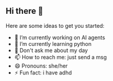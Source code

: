 ## Hi there 👋


Here are some ideas to get you started:

- 🔭 I’m currently working on AI agents
- 🌱 I’m currently learning python
- 💬 Don't ask me about my day
- 📫 How to reach me: just send a msg
- 😄 Pronouns: she/her
- ⚡ Fun fact: i have adhd
